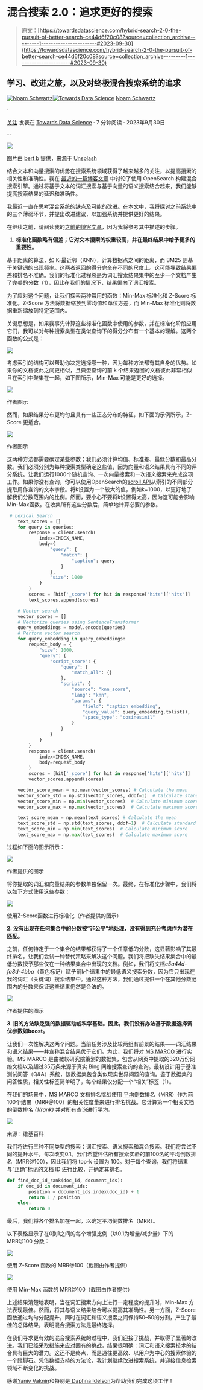 # 混合搜索 2.0：追求更好的搜索

> 原文：[https://towardsdatascience.com/hybrid-search-2-0-the-pursuit-of-better-search-ce44d6f20c08?source=collection_archive---------1-----------------------#2023-09-30](https://towardsdatascience.com/hybrid-search-2-0-the-pursuit-of-better-search-ce44d6f20c08?source=collection_archive---------1-----------------------#2023-09-30)

## 学习、改进之旅，以及对终极混合搜索系统的追求

[](https://medium.com/@noamschwartz1?source=post_page-----ce44d6f20c08--------------------------------)[![Noam Schwartz](../Images/c5bf11b1267a95242290ca6105eb0b16.png)](https://medium.com/@noamschwartz1?source=post_page-----ce44d6f20c08--------------------------------)[](https://towardsdatascience.com/?source=post_page-----ce44d6f20c08--------------------------------)[![Towards Data Science](../Images/a6ff2676ffcc0c7aad8aaf1d79379785.png)](https://towardsdatascience.com/?source=post_page-----ce44d6f20c08--------------------------------) [Noam Schwartz](https://medium.com/@noamschwartz1?source=post_page-----ce44d6f20c08--------------------------------)

·

[关注](https://medium.com/m/signin?actionUrl=https%3A%2F%2Fmedium.com%2F_%2Fsubscribe%2Fuser%2F77ffd6350db9&operation=register&redirect=https%3A%2F%2Ftowardsdatascience.com%2Fhybrid-search-2-0-the-pursuit-of-better-search-ce44d6f20c08&user=Noam+Schwartz&userId=77ffd6350db9&source=post_page-77ffd6350db9----ce44d6f20c08---------------------post_header-----------) 发表在 [Towards Data Science](https://towardsdatascience.com/?source=post_page-----ce44d6f20c08--------------------------------) · 7 分钟阅读 · 2023年9月30日 [](https://medium.com/m/signin?actionUrl=https%3A%2F%2Fmedium.com%2F_%2Fvote%2Ftowards-data-science%2Fce44d6f20c08&operation=register&redirect=https%3A%2F%2Ftowardsdatascience.com%2Fhybrid-search-2-0-the-pursuit-of-better-search-ce44d6f20c08&user=Noam+Schwartz&userId=77ffd6350db9&source=-----ce44d6f20c08---------------------clap_footer-----------)

--

[](https://medium.com/m/signin?actionUrl=https%3A%2F%2Fmedium.com%2F_%2Fbookmark%2Fp%2Fce44d6f20c08&operation=register&redirect=https%3A%2F%2Ftowardsdatascience.com%2Fhybrid-search-2-0-the-pursuit-of-better-search-ce44d6f20c08&source=-----ce44d6f20c08---------------------bookmark_footer-----------)![](../Images/717615f9c83f0f65f5f7ad7eb46d0770.png)

图片由 [bert b](https://unsplash.com/@bertsz?utm_source=medium&utm_medium=referral) 提供，来源于 [Unsplash](https://unsplash.com/?utm_source=medium&utm_medium=referral)

结合文本和向量搜索的优势在搜索系统领域获得了越来越多的关注，以提高搜索的相关性和准确性。我在 [最近的一篇博客文章](/text-search-vs-vector-search-better-together-3bd48eb6132a) 中讨论了使用 OpenSearch 构建混合搜索引擎。通过将基于文本的词汇搜索与基于向量的语义搜索结合起来，我们能够提高搜索结果的延迟和准确性。

我最近一直在思考混合系统的缺点及可能的改进。在本文中，我将探讨之前系统中的三个薄弱环节，并提出改进建议，以加强系统并提供更好的结果。

在继续之前，请阅读我的[之前的博客文章](/text-search-vs-vector-search-better-together-3bd48eb6132a)，因为我将参考其中描述的步骤。

1.  **标准化函数略有偏差；它对文本搜索的权重较高，并在最终结果中给予更多的重要性。**

基于距离的算法，如 K-最近邻（KNN），计算数据点之间的距离，而 BM25 则基于关键词的出现频率。这两者返回的得分完全在不同的尺度上。这可能导致结果偏差和排名不准确。我们的标准化过程总是为词汇搜索结果集中的至少一个文档产生了完美的分数（1），因此在我们的情况下，结果偏向了词汇搜索。

为了应对这个问题，让我们探索两种常用的函数：Min-Max 标准化和 Z-Score 标准化。Z-Score 方法将数据缩放到零均值和单位方差，而 Min-Max 标准化则将数据重新缩放到特定范围内。

关键思想是，如果我事先计算这些标准化函数中使用的参数，并在标准化阶段应用它们，我可以对每种搜索类型在类似查询下的得分分布有一个基本的理解。这两个函数的公式是：

![](../Images/f64fcfc9f52a09e8a0058ab1c13d5a3e.png)

考虑索引的结构可以帮助你决定选择哪一种，因为每种方法都有其自身的优势。如果你的文档彼此之间更相似，且典型查询的前 k 个结果返回的文档彼此非常相似且在索引中聚集在一起，如下图所示，Min-Max 可能是更好的选择。

![](../Images/ee9a48204865c0c9d2e8c34fe6f2d950.png)

作者图示

然而，如果结果分布更均匀且具有一些正态分布的特征，如下面的示例所示，Z-Score 更适合。

![](../Images/9cfce46b7bbcfbe25b75a7bada603465.png)

作者图示

这两种方法都需要确定某些参数；我们必须计算均值、标准差、最低分数和最高分数。我们必须分别为每种搜索类型确定这些值，因为向量和语义结果具有不同的评分系统。让我们运行1000个随机查询、一次向量搜索和一次语义搜索来完成这项工作。如果你没有查询，你可以使用OpenSearch的[scroll API](https://opensearch.org/docs/latest/api-reference/scroll/)从索引的不同部分提取用作查询的文本字段。将k设置为一个较大的值，例如k=1000，以更好地了解我们分数范围内的比例。然而，要小心不要将k设置得太高，因为这可能会影响Min-Max函数。在收集所有这些分数后，简单地计算必要的参数。

```py
 # Lexical Search
    text_scores = []
    for query in queries:
        response = client.search(
            index=INDEX_NAME,
            body={
                "query": {
                    "match": {
                        "caption": query
                    }
                },
                "size": 1000
            }
        )
        scores = [hit['_score'] for hit in response['hits']['hits']]
        text_scores.append(scores)

    # Vector search
    vector_scores = []
    # Vectorize queries using SentenceTransformer
    query_embeddings = model.encode(queries)
    # Perform vector search
    for query_embedding in query_embeddings:
        request_body = {
            "size": 1000,
            "query": {
                "script_score": {
                    "query": {
                        "match_all": {}
                    },
                    "script": {
                        "source": "knn_score",
                        "lang": "knn",
                        "params": {
                            "field": "caption_embedding",
                            "query_value": query_embedding.tolist(),
                            "space_type": "cosinesimil"
                        }
                    }
                }
            }
        }
        response = client.search(
            index=INDEX_NAME,
            body=request_body
        )
        scores = [hit['_score'] for hit in response['hits']['hits']]
        vector_scores.append(scores)    

    vector_score_mean = np.mean(vector_scores) # Calculate the mean
    vector_score_std = np.std(vector_scores, ddof=1)  # Calculate standard deviation
    vector_score_min = np.min(vector_scores)  # Calculate minimum score
    vector_score_max = np.max(vector_scores)  # Calculate maximum score

    text_score_mean = np.mean(text_scores) # Calculate the mean
    text_score_std = np.std(text_scores, ddof=1)  # Calculate standard deviation
    text_score_min = np.min(text_scores)  # Calculate minimum score
    text_score_max = np.max(text_scores)  # Calculate maximum score
```

过程如下面的图示所示：

![](../Images/c82df63283940d632423cb8b97f15d7b.png)

作者提供的图示

将你提取的词汇和向量结果的参数单独保留一次。最终，在标准化步骤中，我们将以如下方式使用这些参数：

![](../Images/76bd47b321c5ed31082c8b92208696bc.png)

使用Z-Score函数进行标准化（作者提供的图示）

**2\. 没有出现在任何集合中的分数被“非公平”地处理，没有得到充分考虑作为潜在匹配。**

之前，任何特定于一个集合的结果都获得了一个任意低的分数，这显著影响了其最终排名。让我们尝试一种替代策略来解决这个问题。我们将把缺失结果集合中的最低分数授予那些仅在一种结果集合中出现的文档。例如，我们将文档*c5a44d-fa8d-4bba*（黄色标记）赋予前k个结果中的最低语义搜索分数，因为它只出现在我的词汇（关键词）搜索结果中。通过这种方法，我们通过提供一个在其他分数范围内的分数来保证这些结果仍然是合法的。

![](../Images/2c1ec6904da1eabe44612376cb244e3f.png)

作者提供的图示

**3\. 旧的方法缺乏强的数据驱动或科学基础。因此，我们没有办法基于数据选择调优参数如boost。**

让我们一次性解决这两个问题。当前任务涉及比较两组有前景的结果——词汇结果和语义结果——并宣称混合结果优于它们。为此，我们将对 [MS MARCO](https://microsoft.github.io/msmarco/) 进行实验。MS MARCO 是由微软研究院策划的数据集，包含从网页中提取的320万份网络文档以及超过35万条来源于真实 Bing 网络搜索查询的查询。最初设计用于基准测试问答（Q&A）系统，该数据集包含类似现实世界问题的查询。鉴于数据集的问答性质，相关性标签简单明了，每个结果仅分配一个“相关”标签（1）。

在我们的场景中，MS MARCO 文档排名挑战使用 [平均倒数排名](https://en.wikipedia.org/wiki/Mean_reciprocal_rank)（MRR）作为前100个结果（MRR@100）的相关性度量来进行排名挑战。它计算第一个相关文档的倒数排名 *(1/rank)* 并对所有查询进行平均。

![](../Images/99309604d32e5228acd8aedd7082cd9a.png)

来源：维基百科

我们将进行三种不同类型的搜索：词汇搜索、语义搜索和混合搜索。我们将尝试不同的提升水平，每次改变0.1。我们希望评估所有搜索实验的前100名的平均倒数排名（MRR@100），因此我们将 top-k 设置为 100。对于每个查询，我们将结果与“正确”标记的文档 ID 进行比较，并确定其排名。

```py
def find_doc_id_rank(doc_id, document_ids):
    if doc_id in document_ids:
        position = document_ids.index(doc_id) + 1
        return 1 / position
    else:
        return 0
```

最后，我们将各个排名加在一起，以确定平均倒数排名（MRR）。

以下表格显示了在0到1之间的每个增强比例（以0.1为增量/减少量）下的 MRR@100 分数：

![](../Images/efcdad8c89784672e89824c2e7d84530.png)

使用 Z-Score 函数的 MRR@100（截图由作者提供）

![](../Images/bf1864379376ea7ace9ede982661d7cf.png)

使用 Min-Max 函数的 MRR@100（截图由作者提供）

上述结果清楚地表明，当在词汇搜索方向上进行一定程度的提升时，Min-Max 方法表现最佳。然而，将其与语义结果结合可以提高其准确性。另一方面，Z-Score 函数通过均匀分配提升，同时在词汇和语义搜索之间保持50–50的分割，产生了最佳的总体结果，表明混合搜索方法是最终选择。

在我们寻求更有效的混合搜索系统的过程中，我们迎接了挑战，并取得了显著的改进。我们已经采取措施来应对固有的挑战，结果很明确：词汇和语义搜索技术的结合具有巨大的潜力。这还不是终点，而是通往更高效、以用户为中心的搜索体验的一个踏脚石。凭借数据支持的方法论，我计划继续改进搜索系统，并迎接信息检索领域不断变化的挑战。

感谢[Yaniv Vaknin](https://medium.com/@yaniv.vaknin)和特别是[ Daphna Idelson](https://www.linkedin.com/in/daphnaidelson/)为帮助我们完成这项工作！

